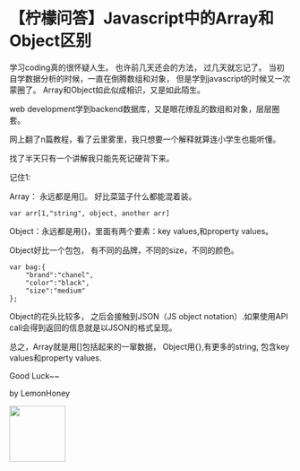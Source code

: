 # 【柠檬问答】Javascript中的Array和Object区别

学习coding真的很怀疑人生。 也许前几天还会的方法， 过几天就忘记了。 当初自学数据分析的时候，一直在倒腾数组和对象， 但是学到javascript的时候又一次蒙圈了。 Array和Object如此似成相识，又是如此陌生。 

web development学到backend数据库，又是眼花缭乱的数组和对象，层层圈套。 

网上翻了n篇教程，看了云里雾里，我只想要一个解释就算连小学生也能听懂。 

找了半天只有一个讲解我只能先死记硬背下来。 

记住1:

Array： 永远都是用[]。 好比菜篮子什么都能混着装。
```
var arr[1,"string", object, another arr]
```

Object：永远都是用{}，里面有两个要素：key values,和property values。


Object好比一个包包， 有不同的品牌，不同的size，不同的颜色。
```
var bag:{
    "brand":"chanel",
    "color":"black",
    "size":"medium"
};
```
Object的花头比较多， 之后会接触到JSON（JS object notation）.如果使用API call会得到返回的信息就是以JSON的格式呈现。 

总之，Array就是用[]包括起来的一窜数据， 
Object用{},有更多的string, 包含key values和property values. 

Good Luck~~

by LemonHoney

<img src="https://www.chanel.com/images//t_fashion//q_auto,f_jpg,fl_lossy,dpr_2/w_1240/classic-handbag-black-grained-calfskin-gold-tone-metal-grained-calfskin-gold-tone-metal-packshot-default-a01112y01864c3906-8818020581406.jpg" width=100, height=100>


